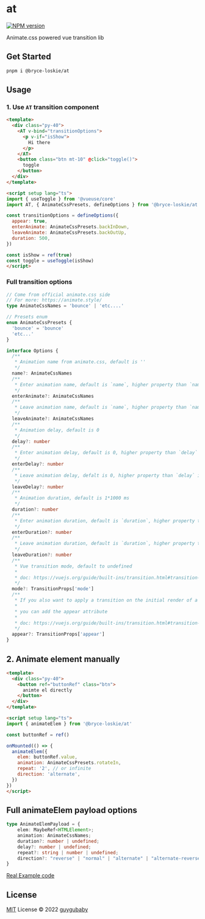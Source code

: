 # at

[![NPM version](https://img.shields.io/npm/v/@bryce-loskie/at?color=a1b858&label=)](https://www.npmjs.com/package/@bryce-loskie/at)

Animate.css powered vue transition lib

## Get Started

```bash
pnpm i @bryce-loskie/at
```

## Usage

### 1. Use `AT` transition component

```html
<template>
  <div class="py-40">
    <AT v-bind="transitionOptions">
      <p v-if="isShow">
        Hi there
      </p>
    </AT>
    <button class="btn mt-10" @click="toggle()">
      toggle
    </button>
  </div>
</template>

<script setup lang="ts">
import { useToggle } from '@vueuse/core'
import AT, { AnimateCssPresets, defineOptions } from '@bryce-loskie/at'

const transitionOptions = defineOptions({
  appear: true,
  enterAnimate: AnimateCssPresets.backInDown,
  leaveAnimate: AnimateCssPresets.backOutUp,
  duration: 500,
})

const isShow = ref(true)
const toggle = useToggle(isShow)
</script>
```

### Full transition options

```typescript
// Come from official animate.css side
// For more: https://animate.style/
type AnimateCssNames = 'bounce' | 'etc....'

// Presets enum
enum AnimateCssPresets {
  'bounce' = 'bounce'
  'etc...'
}

interface Options {
  /**
   * Animation name from animate.css, default is ''
   */
  name?: AnimateCssNames
  /**
   * Enter animation name, default is `name`, higher property than `name` if set
   */
  enterAnimate?: AnimateCssNames
  /**
   * Leave animation name, default is `name`, higher property than `name` if set
   */
  leaveAnimate?: AnimateCssNames
  /**
   * Animation delay, default is 0
   */
  delay?: number
  /**
   * Enter animation delay, default is 0, higher property than `delay` if set
   */
  enterDelay?: number
  /**
   * Leave animation delay, defalt is 0, higher property than `delay` if set
   */
  leaveDelay?: number
  /**
   * Animation duration, default is 1*1000 ms
   */
  duration?: number
  /**
   * Enter animation duration, default is `duration`, higher property than `duration` if set
   */
  enterDuration?: number
  /**
   * Leave animation duration, default is `duration`, higher property than `duration` if set
   */
  leaveDuration?: number
  /**
   * Vue transition mode, default to undefined
   *
   * doc: https://vuejs.org/guide/built-ins/transition.html#transition-modes
   */
  mode?: TransitionProps['mode']
  /**
   * If you also want to apply a transition on the initial render of a node
   *
   * you can add the appear attribute
   *
   * doc: https://vuejs.org/guide/built-ins/transition.html#transition-on-appear
   */
  appear?: TransitionProps['appear']
}
```

## 2. Animate element manually

```html
<template>
  <div class="py-40">
    <button ref="buttonRef" class="btn">
      animte el directly
    </button>
  </div>
</template>

<script setup lang="ts">
import { animateElem } from '@bryce-loskie/at'

const buttonRef = ref()

onMounted(() => {
  animateElem({
    elem: buttonRef.value,
    animation: AnimateCssPresets.rotateIn,
    repeat: '2', // or infinite
    direction: 'alternate',
  })
})
</script>
```

## Full animateElem payload options

```typescript
type AnimateElemPayload = {
    elem: MaybeRef<HTMLElement>;
    animation: AnimateCssNames;
    duration?: number | undefined;
    delay?: number | undefined;
    repeat?: string | number | undefined;
    direction?: "reverse" | "normal" | "alternate" | "alternate-reverse" | "initial" | "inherit" | undefined;
}
```

[Real Example code](https://github.com/guygubaby/at/blob/main/playground/src/pages/index.vue)

## License

[MIT](./LICENSE) License © 2022 [guygubaby](https://github.com/guygubaby)
